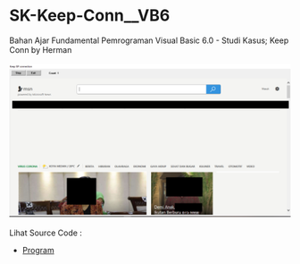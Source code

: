 # SK-Keep-Conn__VB6
Bahan Ajar Fundamental Pemrograman Visual Basic 6.0 - Studi Kasus; Keep Conn by Herman<br><br>
<img src="https://github.com/RizkyKhapidsyah/SK-Keep-Conn__VB6/blob/main/result/001.png"><br><br>
Lihat Source Code : <br>
- <a href="https://github.com/RizkyKhapidsyah/SK-Keep-Conn__VB6/blob/main/keepconn.frm">Program</a>
